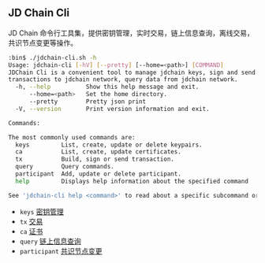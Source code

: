 ## JD Chain Cli

JD Chain 命令行工具集，提供密钥管理，实时交易，链上信息查询，离线交易，共识节点变更等操作。

```bash
:bin$ ./jdchain-cli.sh -h
Usage: jdchain-cli [-hV] [--pretty] [--home=<path>] [COMMAND]
JDChain Cli is a convenient tool to manage jdchain keys, sign and send
transactions to jdchain network, query data from jdchain network.
  -h, --help          Show this help message and exit.
      --home=<path>   Set the home directory.
      --pretty        Pretty json print
  -V, --version       Print version information and exit.

Commands:

The most commonly used commands are:
  keys         List, create, update or delete keypairs.
  ca           List, create, update certificates.
  tx           Build, sign or send transaction.
  query        Query commands.
  participant  Add, update or delete participant.
  help         Displays help information about the specified command

See 'jdchain-cli help <command>' to read about a specific subcommand or concept.
```

- `keys` [密钥管理](cli/keys.md)
- `tx` [交易](cli/tx.md)
- `ca` [证书](cli/ca.md)
- `query` [链上信息查询](cli/query.md)
- `participant` [共识节点变更](cli/participant.md)